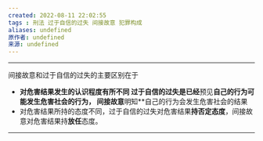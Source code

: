 ```yaml
---
created: 2022-08-11 22:02:55
tags : 刑法 过于自信的过失 间接故意 犯罪构成
aliases: undefined
原作者: undefined
来源: undefined
---
```

---
间接故意和过于自信的过失的主要区别在于
* **对危害结果发生的认识程度有所不同
	过于自信的过失是已经**预见**自己的行为可能发生危害社会的行为，
	间接故意**明知**自己的行为会发生危害社会的结果
* 对危害结果所持的态度不同，过于自信的过失对危害结果**持否定态度**，间接故意对危害结果持**放任**态度。


---

